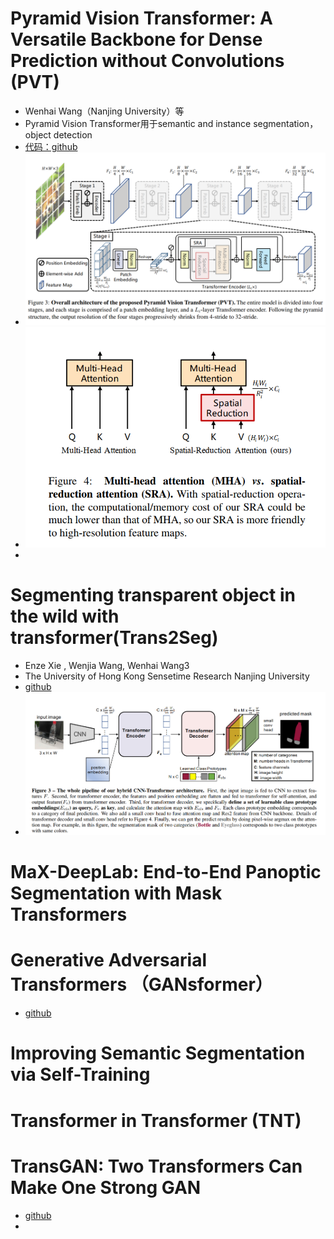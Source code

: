 # Pyramid Vision Transformer: A Versatile Backbone for Dense Prediction without Convolutions (PVT)
- Wenhai Wang（Nanjing University）等
- Pyramid Vision Transformer用于semantic and instance segmentation， object detection
- [代码：github](https://github.com/whai362/PVT)  
- ![PVT](png/pvt_arch.png)  
- ![spatialreduction attention SRA](png/pvt_SRA.png)  
- 
# Segmenting transparent object in the wild with transformer(Trans2Seg) 
- Enze Xie , Wenjia Wang, Wenhai Wang3
- The University of Hong Kong Sensetime Research Nanjing University
- [github](https://github.com/xieenze/Trans2Seg)  
- ![Trans2Seg](png/trans2Seg_arch.png)  
# MaX-DeepLab: End-to-End Panoptic Segmentation with Mask Transformers  
# Generative Adversarial Transformers （GANsformer）
- [github](https://github.com/dorarad/gansformer)
# Improving Semantic Segmentation via Self-Training  
# Transformer in Transformer (TNT)  
# TransGAN: Two Transformers Can Make One Strong GAN  
- [github](https://github.com/VITA-Group/TransGAN)  
- 